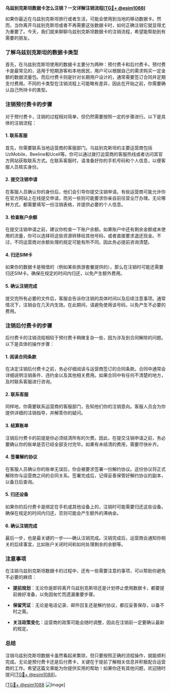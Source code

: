 **乌兹别克斯坦数据卡怎么注销？一文详解注销流程[[TG💪+ @esim1088](https://t.me/s/esim1088)]**

如果你最近在乌兹别克斯坦旅行或者生活，可能会使用到当地的移动数据卡。然而，当你离开乌兹别克斯坦或者不再需要这张数据卡时，如何正确注销它就显得尤为重要了。今天，我们就来聊聊乌兹别克斯坦数据卡的注销流程，希望能帮助到有需要的朋友。

### 了解乌兹别克斯坦的数据卡类型

首先，在乌兹别克斯坦使用的数据卡主要分为两种：预付费卡和后付费卡。预付费卡是最常见的，适用于短期游客和本地居民，用户可以根据自己的需求购买一定金额的数据流量包。而后付费卡则是针对长期用户设计的，通常需要签订合同并定期支付费用。不同的卡类型在注销流程上可能略有差异，因此在开始之前，你需要确认自己所持卡的类型。

### 注销预付费卡的步骤

对于预付费卡，注销的过程相对简单，但仍然需要按照一定的步骤进行。以下是具体的注销流程：

#### 1. **联系客服**
   首先，你需要联系当地运营商的客服部门。乌兹别克斯坦的主要运营商包括UzMobile、Beeline和Ucell等。你可以通过拨打运营商的客服热线或者访问其官方网站获取联系方式。在联系客服时，请准备好你的手机号码和个人信息，以便客服人员核实身份。

#### 2. **提交注销申请**
   在客服人员确认你的身份后，他们会引导你提交注销申请。有些运营商可能允许你在官方网站上在线提交申请，而另一些则可能要求你亲自前往营业厅办理。无论哪种方式，都需要填写一份注销表格，并提供必要的个人信息。

#### 3. **检查账户余额**
   在提交注销申请之前，建议你检查一下账户余额。如果账户中还有剩余金额或未使用的流量，你可以选择将这些资源转移给其他号码，或者直接要求退还现金。不过，不同运营商对余额处理的规定可能有所不同，因此务必提前咨询清楚。

#### 4. **归还SIM卡**
   如果你的数据卡是租借的（例如某些旅游套餐提供的），那么在注销时可能还需要归还SIM卡。确保在规定的时间内归还，以免产生额外费用。

#### 5. **确认注销完成**
   提交完所有必要的文件后，客服会告诉你注销的具体时间以及后续注意事项。通常情况下，注销会在几天内生效。在此期间，请避免使用该号码，以免产生不必要的费用。

### 注销后付费卡的步骤

后付费卡的注销流程相较于预付费卡稍微复杂一些，因为涉及到合同解除的问题。以下是具体的操作步骤：

#### 1. **阅读合同条款**
   在决定注销后付费卡之前，务必仔细阅读与运营商签订的合同条款。合同中通常会详细说明注销条件、违约金以及其他相关费用。如果合同中有任何不清楚的地方，及时联系客服进行咨询。

#### 2. **联系客服**
   同样地，你需要联系运营商的客服部门，告知他们你的注销意向。客服人员会为你提供详细的注销指导，并解答你的疑问。

#### 3. **结算账单**
   注销后付费卡的前提是你必须结清所有的欠费。因此，在提交注销申请之前，务必要确认你的账单是否已经全部支付完毕。如果有未结清的费用，需要尽快补齐。

#### 4. **签署解约协议**
   在客服人员确认你的账单无误后，你会被要求签署一份解约协议。这份协议将正式解除你与运营商之间的合同关系。签署完成后，记得妥善保管好解约协议的副本，以备日后查询。

#### 5. **归还设备**
   如果你的后付费卡是绑定在手机或其他设备上的，注销时可能需要归还这些设备。确保在规定的时间内归还，否则可能会产生额外的滞纳金。

#### 6. **确认注销完成**
   最后一步，也是最关键的一步——确认注销完成。注销完成后，运营商会通知你相关的后续事宜，比如账户关闭时间和如何处理剩余的余额等。

### 注意事项

在注销乌兹别克斯坦数据卡的过程中，还有一些需要注意的事项，可以帮助你避免不必要的麻烦：

- **提前规划**：无论你是即将离开乌兹别克斯坦还是计划停止使用数据卡，都要提前做好准备，以免因匆忙而遗漏重要步骤。
  
- **保留凭证**：无论是电话记录、邮件回复还是解约协议，都应妥善保存，以备不时之需。

- **关注政策变化**：运营商的政策可能会随时调整，因此在注销前一定要确认最新的规定。

### 总结

注销乌兹别克斯坦数据卡虽然看起来繁琐，但只要按照正确的流程操作，就能顺利完成。无论是预付费卡还是后付费卡，关键在于提前了解相关信息并积极配合运营商的工作。希望这篇文章能为你提供实用的帮助！如果你还有其他问题，欢迎随时提问[[TG💪+ @esim1088](https://t.me/s/esim1088)]。

[[TG💪+ @esim1088](https://t.me/s/esim1088) ![Image](https://i.postimg.cc/4NQfJmqS/Snipaste-2025-05-13-00-14-12.png)]